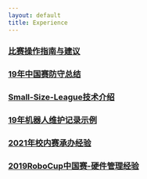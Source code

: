 ```yaml
---
layout: default 
title: Experience
---
```

### [比赛操作指南与建议](比赛操作指南与建议.md)
### [19年中国赛防守总结](19年中国赛防守总结.md)
### [Small-Size-League技术介绍](Small-Size-League技术介绍.md)
### [19年机器人维护记录示例](19年机器人维护记录示例.md)
### [2021年校内赛承办经验](2021年校内赛承办经验.md)
### [2019RoboCup中国赛-硬件管理经验](2019RoboCup中国赛-硬件管理经验.md)

